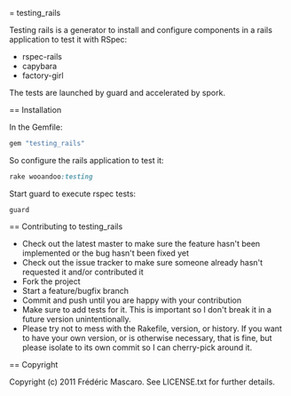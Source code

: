 = testing_rails

Testing rails is a generator to install and configure components in a rails application to test it with RSpec:

- rspec-rails
- capybara
- factory-girl

The tests are launched by guard and accelerated by spork.

== Installation

In the Gemfile:

```ruby
gem "testing_rails"
```

So configure the rails application to test it:

```ruby
rake wooandoo:testing
```

Start guard to execute rspec tests:

	guard

== Contributing to testing_rails
 
* Check out the latest master to make sure the feature hasn't been implemented or the bug hasn't been fixed yet
* Check out the issue tracker to make sure someone already hasn't requested it and/or contributed it
* Fork the project
* Start a feature/bugfix branch
* Commit and push until you are happy with your contribution
* Make sure to add tests for it. This is important so I don't break it in a future version unintentionally.
* Please try not to mess with the Rakefile, version, or history. If you want to have your own version, or is otherwise necessary, that is fine, but please isolate to its own commit so I can cherry-pick around it.

== Copyright

Copyright (c) 2011 Frédéric Mascaro. See LICENSE.txt for
further details.


